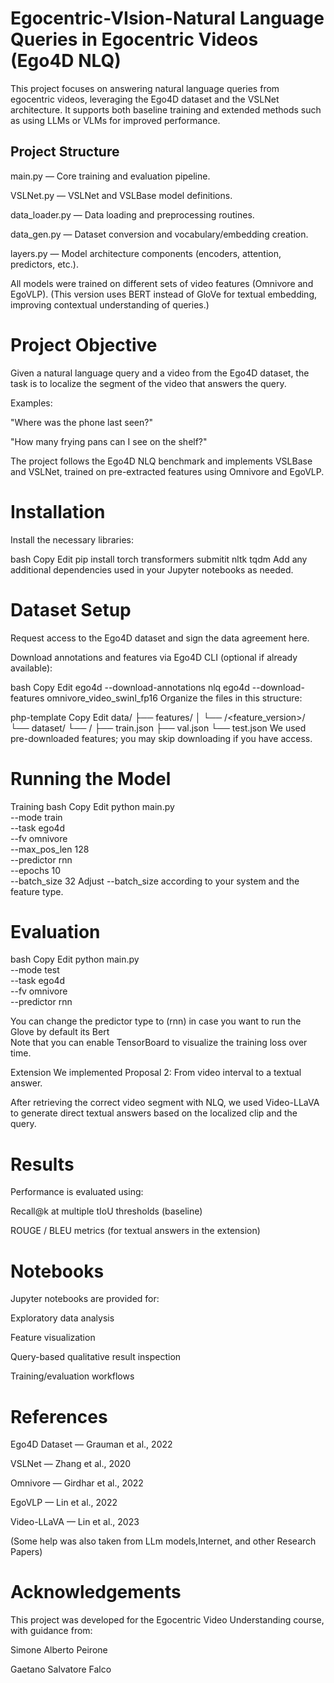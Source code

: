 # Egocentric-VIsion-Natural Language Queries in Egocentric Videos (Ego4D NLQ)
This project focuses on answering natural language queries from egocentric videos, leveraging the Ego4D dataset and the VSLNet architecture. It supports both baseline training and extended methods such as using LLMs or VLMs for improved performance.

## Project Structure


main.py — Core training and evaluation pipeline.

VSLNet.py — VSLNet and VSLBase model definitions.

data_loader.py — Data loading and preprocessing routines.

data_gen.py — Dataset conversion and vocabulary/embedding creation.

layers.py — Model architecture components (encoders, attention, predictors, etc.).

All models were trained on different sets of video features (Omnivore and EgoVLP).
(This version uses BERT instead of GloVe for textual embedding, improving contextual understanding of queries.)



# Project Objective
Given a natural language query and a video from the Ego4D dataset, the task is to localize the segment of the video that answers the query.

Examples:

"Where was the phone last seen?"

"How many frying pans can I see on the shelf?"

The project follows the Ego4D NLQ benchmark and implements VSLBase and VSLNet, trained on pre-extracted features using Omnivore and EgoVLP.



# Installation
Install the necessary libraries:

bash
Copy
Edit
pip install torch transformers submitit nltk tqdm
Add any additional dependencies used in your Jupyter notebooks as needed.



# Dataset Setup
Request access to the Ego4D dataset and sign the data agreement here.

Download annotations and features via Ego4D CLI (optional if already available):

bash
Copy
Edit
ego4d --download-annotations nlq
ego4d --download-features omnivore_video_swinl_fp16
Organize the files in this structure:

php-template
Copy
Edit
data/
├── features/
│   └── <task>/<feature_version>/
└── dataset/
    └── <task>/
        ├── train.json
        ├── val.json
        └── test.json
We used pre-downloaded features; you may skip downloading if you have access.

# Running the Model
Training
bash
Copy
Edit
python main.py \
    --mode train \
    --task ego4d \
    --fv omnivore \
    --max_pos_len 128 \
    --predictor rnn \
    --epochs 10 \
    --batch_size 32
Adjust --batch_size according to your system and the feature type.



# Evaluation
bash
Copy
Edit
python main.py \
    --mode test \
    --task ego4d \
    --fv omnivore \
    --predictor rnn
    
You can change the predictor type to (rnn) in case you want to run the Glove by default its Bert  
Note that you can enable TensorBoard to visualize the training loss over time.



 Extension
We implemented Proposal 2: From video interval to a textual answer.

After retrieving the correct video segment with NLQ, we used Video-LLaVA to generate direct textual answers based on the localized clip and the query.



# Results
Performance is evaluated using:

Recall@k at multiple tIoU thresholds (baseline)

ROUGE / BLEU metrics (for textual answers in the extension)



# Notebooks
Jupyter notebooks are provided for:

Exploratory data analysis

Feature visualization

Query-based qualitative result inspection

Training/evaluation workflows



# References
Ego4D Dataset — Grauman et al., 2022

VSLNet — Zhang et al., 2020

Omnivore — Girdhar et al., 2022

EgoVLP — Lin et al., 2022

Video-LLaVA — Lin et al., 2023

(Some help was also taken from LLm models,Internet, and other Research Papers)

# Acknowledgements
This project was developed for the Egocentric Video Understanding course, with guidance from:

Simone Alberto Peirone

Gaetano Salvatore Falco
